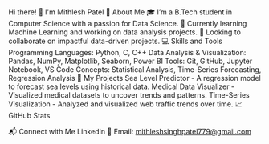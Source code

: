 Hi there! 👋 I'm Mithlesh Patel
🌟 About Me
🎓 I’m a B.Tech student in Computer Science with a passion for Data Science.
🌱 Currently learning Machine Learning and working on data analysis projects.
💼 Looking to collaborate on impactful data-driven projects.
💻 Skills and Tools
Programming Languages: Python, C, C++
Data Analysis & Visualization: Pandas, NumPy, Matplotlib, Seaborn, Power BI
Tools: Git, GitHub, Jupyter Notebook, VS Code
Concepts: Statistical Analysis, Time-Series Forecasting, Regression Analysis
🚀 My Projects
Sea Level Predictor - A regression model to forecast sea levels using historical data.
Medical Data Visualizer - Visualized medical datasets to uncover trends and patterns.
Time-Series Visualization - Analyzed and visualized web traffic trends over time.
📈 GitHub Stats


📬 Connect with Me
LinkedIn
📧 Email: mithleshsinghpatel779@gmail.com









